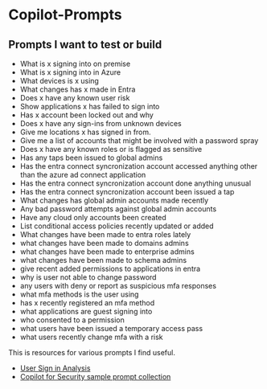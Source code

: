 # Copilot-Prompts

## Prompts I want to test or build
* What is x signing into on premise
* What is x signing into in Azure
* What devices is x using
* What changes has x made in Entra
* Does x have any known user risk
* Show applications x has failed to sign into
* Has x account been locked out and why
* Does x have any sign-ins from unknown devices
* Give me locations x has signed in from.
* Give me a list of accounts that might be involved with a password spray
* Does x have any known roles or is flagged as sensitive
* Has any taps been issued to global admins
* Has the entra connect syncronization account accessed anything other than the azure ad connect application
* Has the entra connect syncronization account done anything unusual
* Has the entra connect syncronization account been issued a tap
* What changes has global admin accounts made recently
* Any bad password attempts against global admin accounts
* Have any cloud only accounts been created
* List conditional access policies recently updated or added
* What changes have been made to entra roles lately
* what changes have been made to domains admins
* what changes have been made to enterprise admins
* what changes have been made to schema admins
* give recent added permissions to applications in entra
* why is user not able to change password
* any users with deny or report as suspicious mfa responses
* what mfa methods is the user using
* has x recently registered an mfa method
* what applications are guest signing into
* who consented to a permission
* what users have been issued a temporary access pass
* what users recently change mfa with a risk


This is resources for various prompts I find useful.

* [User Sign in Analysis](https://github.com/Azure/Copilot-For-Security/blob/main/Promptbook%20samples/User%20Sign%20in%20Analysis%20and%20Investigation%20Promptbook.md)
* [Copilot for Security sample prompt collection](https://github.com/Azure/Copilot-For-Security/tree/main/Sample%20Prompts)

